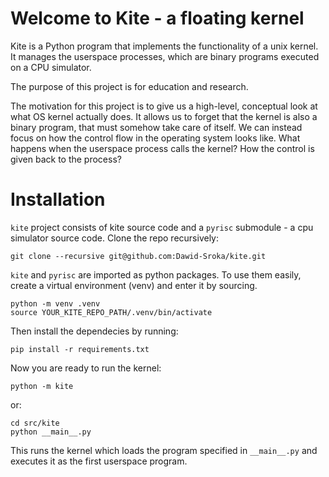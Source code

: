 # Welcome to Kite - a floating kernel

Kite is a Python program that implements the functionality of a unix kernel. It manages the userspace processes, which are binary programs executed on a CPU simulator.

The purpose of this project is for education and research.

The motivation for this project is to give us a high-level, conceptual look at what OS kernel actually does. It allows us to forget that the kernel is also a binary program, that must somehow take care of itself. We can instead focus on how the control flow in the operating system looks like. What happens when the userspace process calls the kernel? How the control is given back to the process?

# Installation

`kite` project consists of kite source code and a `pyrisc` submodule - a cpu simulator source code. Clone the repo recursively:
```
git clone --recursive git@github.com:Dawid-Sroka/kite.git
```
`kite` and `pyrisc` are imported as python packages. To use them easily, create a virtual environment (venv) and enter it by sourcing.
```
python -m venv .venv
source YOUR_KITE_REPO_PATH/.venv/bin/activate
```
Then install the dependecies by running:
```
pip install -r requirements.txt
```
Now you are ready to run the kernel:
```
python -m kite
```
or:
```
cd src/kite
python __main__.py
```

This runs the kernel which loads the program specified in `__main__.py` and executes it as the first userspace program.
